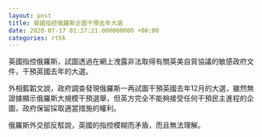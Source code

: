 ```yaml
---
layout: post
title: 英國指控俄羅斯企圖干預去年大選
date: 2020-07-17 01:37:21.000000000 +08:00
categories: rthk
---
```


英國指控俄羅斯，試圖透過在網上洩露非法取得有關英美自貿協議的敏感政府文件，干預英國去年的大選。

外相藍韜文說，政府調查發現俄羅斯一再試圖干預英國去年12月的大選，雖然無證據顯示俄羅斯大規模干預選舉，但英方完全不能夠接受任何干預民主進程的企圖，政府保留採取適當措施的權利。

俄羅斯外交部反駁說，英國的指控模糊而矛盾，而且無法理解。
